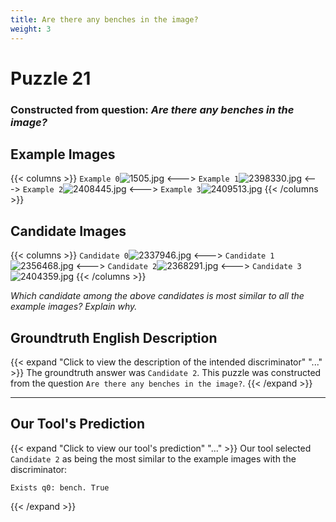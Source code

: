 ```yaml
---
title: Are there any benches in the image?
weight: 3
---
```


# Puzzle 21
### Constructed from question: _Are there any benches in the image?_


## Example Images
{{< columns >}}
`Example 0`![1505.jpg](/gqa_images/1505.jpg)
<--->
`Example 1`![2398330.jpg](/gqa_images/2398330.jpg)
<--->
`Example 2`![2408445.jpg](/gqa_images/2408445.jpg)
<--->
`Example 3`![2409513.jpg](/gqa_images/2409513.jpg)
{{< /columns >}}

## Candidate Images
{{< columns >}}
`Candidate 0`![2337946.jpg](/gqa_images/2337946.jpg)
<--->
`Candidate 1`![2356468.jpg](/gqa_images/2356468.jpg)
<--->
`Candidate 2`![2368291.jpg](/gqa_images/2368291.jpg)
<--->
`Candidate 3`![2404359.jpg](/gqa_images/2404359.jpg)
{{< /columns >}}

*Which candidate among the above candidates is most similar to all the example images? Explain why.*

## Groundtruth English Description

{{< expand "Click to view the description of the intended discriminator" "..." >}}
The groundtruth answer was `Candidate 2`. This puzzle was constructed from the question `Are there any benches in the image?`.
{{< /expand >}}

---

## Our Tool's Prediction

{{< expand "Click to view our tool's prediction" "..." >}}
Our tool selected `Candidate 2` as being the most similar to the example images with the discriminator:
```plaintext
Exists q0: bench. True
```
{{< /expand >}}
